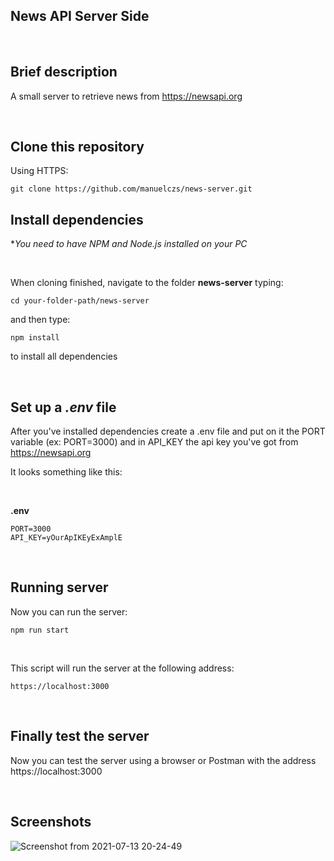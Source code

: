 ## News API Server Side
</br>

## Brief description

A small server to retrieve news from https://newsapi.org

</br>


## Clone this repository

Using HTTPS:

    git clone https://github.com/manuelczs/news-server.git

## Install dependencies

**You need to have NPM and Node.js installed on your PC*

</br>

When cloning finished, navigate to the folder **news-server** typing:

    cd your-folder-path/news-server

and then type:

    npm install

to install all dependencies

</br>

## Set up a *.env* file

After you've installed dependencies create a .env file and put on it the PORT variable (ex: PORT=3000) and in API_KEY the api key you've got from https://newsapi.org

It looks something like this:

</br>

**.env**

    PORT=3000
    API_KEY=yOurApIKEyExAmplE

</br>

## Running server

Now you can run the server:

    npm run start

</br>

This script will run the server at the following address:

    https://localhost:3000

</br>

## Finally test the server
Now you can test the server using a browser or Postman with the address https://localhost:3000 

</br>

## Screenshots

![Screenshot from 2021-07-13 20-24-49](https://user-images.githubusercontent.com/20391891/125537934-c25188ab-1e1b-4b84-988f-8c028d61cb10.png)
